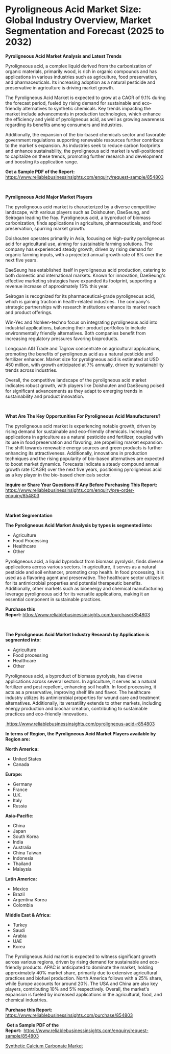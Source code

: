 <p><h1>Pyroligneous Acid Market Size: Global Industry Overview, Market Segmentation and Forecast (2025 to 2032)</h1></p><p><strong>Pyroligneous Acid Market Analysis and Latest Trends</strong></p>
<p><p>Pyroligneous acid, a complex liquid derived from the carbonization of organic materials, primarily wood, is rich in organic compounds and has applications in various industries such as agriculture, food preservation, and pharmaceuticals. Its increasing adoption as a natural pesticide and preservative in agriculture is driving market growth. </p><p>The Pyroligneous Acid Market is expected to grow at a CAGR of 9.1% during the forecast period, fueled by rising demand for sustainable and eco-friendly alternatives to synthetic chemicals. Key trends impacting the market include advancements in production technologies, which enhance the efficiency and yield of pyroligneous acid, as well as growing awareness regarding its benefits among consumers and industries. </p><p>Additionally, the expansion of the bio-based chemicals sector and favorable government regulations supporting renewable resources further contribute to the market's expansion. As industries seek to reduce carbon footprints and enhance sustainability, the pyroligneous acid market is well-positioned to capitalize on these trends, promoting further research and development and boosting its application range.</p></p>
<p><strong>Get a Sample PDF of the Report:&nbsp;</strong> <a href="https://www.reliablebusinessinsights.com/enquiry/request-sample/854803?utm_campaign=2318&utm_medium=2&utm_source=Github&utm_content=ia&utm_term=31032025&utm_id=pyroligneous-acid">https://www.reliablebusinessinsights.com/enquiry/request-sample/854803</a></p>
<p>&nbsp;</p>
<p><strong>Pyroligneous Acid Major Market Players</strong></p>
<p><p>The pyroligneous acid market is characterized by a diverse competitive landscape, with various players such as Doishouten, DaeSeung, and Seirogan leading the fray. Pyroligneous acid, a byproduct of biomass carbonization, finds applications in agriculture, pharmaceuticals, and food preservation, spurring market growth.</p><p>Doishouten operates primarily in Asia, focusing on high-purity pyroligneous acid for agricultural use, aiming for sustainable farming solutions. The company has experienced steady growth, driven by rising demand for organic farming inputs, with a projected annual growth rate of 8% over the next five years.</p><p>DaeSeung has established itself in pyroligneous acid production, catering to both domestic and international markets. Known for innovation, DaeSeung's effective marketing strategies have expanded its footprint, supporting a revenue increase of approximately 15% this year. </p><p>Seirogan is recognized for its pharmaceutical-grade pyroligneous acid, which is gaining traction in health-related industries. The company's strategic partnerships with research institutions enhance its market reach and product offerings.</p><p>Win-Yec and Nohken-techno focus on integrating pyroligneous acid into industrial applications, balancing their product portfolios to include environmentally friendly alternatives. Both companies benefit from increasing regulatory pressures favoring bioproducts.</p><p>Longquan A&I Trade and Tagrow concentrate on agricultural applications, promoting the benefits of pyroligneous acid as a natural pesticide and fertilizer enhancer. Market size for pyroligneous acid is estimated at USD 450 million, with growth anticipated at 7% annually, driven by sustainability trends across industries.</p><p>Overall, the competitive landscape of the pyroligneous acid market indicates robust growth, with players like Doishouten and DaeSeung poised for significant advancements as they adapt to emerging trends in sustainability and product innovation.</p></p>
<p>&nbsp;</p>
<p><strong>What Are The Key Opportunities For Pyroligneous Acid Manufacturers?</strong></p>
<p><p>The pyroligneous acid market is experiencing notable growth, driven by rising demand for sustainable and eco-friendly chemicals. Increasing applications in agriculture as a natural pesticide and fertilizer, coupled with its use in food preservation and flavoring, are propelling market expansion. The shift towards renewable energy sources and green products is further enhancing its attractiveness. Additionally, innovations in production techniques and the rising popularity of bio-based alternatives are expected to boost market dynamics. Forecasts indicate a steady compound annual growth rate (CAGR) over the next five years, positioning pyroligneous acid as a key player in the bio-based chemicals sector.</p></p>
<p><strong>Inquire or Share Your Questions If Any Before Purchasing This Report:</strong> <a href="https://www.reliablebusinessinsights.com/enquiry/pre-order-enquiry/854803?utm_campaign=2318&utm_medium=2&utm_source=Github&utm_content=ia&utm_term=31032025&utm_id=pyroligneous-acid">https://www.reliablebusinessinsights.com/enquiry/pre-order-enquiry/854803</a></p>
<p>&nbsp;</p>
<p><strong>Market Segmentation</strong></p>
<p><strong>The Pyroligneous Acid Market Analysis by types is segmented into:</strong></p>
<p><ul><li>Agriculture</li><li>Food Processing</li><li>Healthcare</li><li>Other</li></ul></p>
<p><p>Pyroligneous acid, a liquid byproduct from biomass pyrolysis, finds diverse applications across various sectors. In agriculture, it serves as a natural pesticide and soil enhancer, promoting crop health. In food processing, it is used as a flavoring agent and preservative. The healthcare sector utilizes it for its antimicrobial properties and potential therapeutic benefits. Additionally, other markets such as bioenergy and chemical manufacturing leverage pyroligneous acid for its versatile applications, making it an essential component in sustainable practices.</p></p>
<p><strong>Purchase this Report:&nbsp;</strong><a href="https://www.reliablebusinessinsights.com/purchase/854803?utm_campaign=2318&utm_medium=2&utm_source=Github&utm_content=ia&utm_term=31032025&utm_id=pyroligneous-acid">https://www.reliablebusinessinsights.com/purchase/854803</a></p>
<p>&nbsp;</p>
<p><strong>The Pyroligneous Acid Market Industry Research by Application is segmented into:</strong></p>
<p><ul><li>Agriculture</li><li>Food processing</li><li>Healthcare</li><li>Other</li></ul></p>
<p><p>Pyroligneous acid, a byproduct of biomass pyrolysis, has diverse applications across several sectors. In agriculture, it serves as a natural fertilizer and pest repellent, enhancing soil health. In food processing, it acts as a preservative, improving shelf life and flavor. The healthcare industry utilizes its antimicrobial properties for wound care and treatment alternatives. Additionally, its versatility extends to other markets, including energy production and biochar creation, contributing to sustainable practices and eco-friendly innovations.</p></p>
<p><a href="https://www.reliablebusinessinsights.com/pyroligneous-acid-r854803?utm_campaign=2318&utm_medium=2&utm_source=Github&utm_content=ia&utm_term=31032025&utm_id=pyroligneous-acid">&nbsp;https://www.reliablebusinessinsights.com/pyroligneous-acid-r854803</a></p>
<p><strong>In terms of Region, the Pyroligneous Acid Market Players available by Region are:</strong></p>
<p>
    <p> <strong> North America: </strong>
        <ul>
            <li>United States</li>
            <li>Canada</li>
        </ul>
        </p> 
    <p> <strong> Europe: </strong>
        <ul>
            <li>Germany</li>
            <li>France</li>
            <li>U.K.</li>
            <li>Italy</li>
            <li>Russia</li>
        </ul>
        </p> 
    <p> <strong> Asia-Pacific: </strong>
        <ul>
            <li>China</li>
            <li>Japan</li>
            <li>South Korea</li>
            <li>India</li>
            <li>Australia</li>
            <li>China Taiwan</li>
            <li>Indonesia</li>
            <li>Thailand</li>
            <li>Malaysia</li>
        </ul>
        </p> 
    <p> <strong> Latin America: </strong>
        <ul>
            <li>Mexico</li>
            <li>Brazil</li>
            <li>Argentina Korea</li>
            <li>Colombia</li>
        </ul>
        </p> 
    <p> <strong> Middle East & Africa: </strong>
        <ul>
            <li>Turkey</li>
            <li>Saudi</li>
            <li>Arabia</li>
            <li>UAE</li>
            <li>Korea</li>
        </ul>
    </p>
    </p>
<p><p>The Pyroligneous Acid market is expected to witness significant growth across various regions, driven by rising demand for sustainable and eco-friendly products. APAC is anticipated to dominate the market, holding approximately 40% market share, primarily due to extensive agricultural practices and biofuel production. North America follows with a 25% share, while Europe accounts for around 20%. The USA and China are also key players, contributing 10% and 5% respectively. Overall, the market's expansion is fueled by increased applications in the agricultural, food, and chemical industries.</p></p>
<p><strong>Purchase this Report: </strong><a href="https://www.reliablebusinessinsights.com/purchase/854803?utm_campaign=2318&utm_medium=2&utm_source=Github&utm_content=ia&utm_term=31032025&utm_id=pyroligneous-acid">https://www.reliablebusinessinsights.com/purchase/854803</a></p>
<p>&nbsp;<strong>Get a Sample PDF of the Report:&nbsp;&nbsp;</strong><a href="https://www.reliablebusinessinsights.com/enquiry/request-sample/854803?utm_campaign=2318&utm_medium=2&utm_source=Github&utm_content=ia&utm_term=31032025&utm_id=pyroligneous-acid">https://www.reliablebusinessinsights.com/enquiry/request-sample/854803</a></p>
<p><strong></strong></p>
<p><p><a href="https://github.com/waldarolka1j/Market-Research-Report-List-1/blob/main/synthetic-calcium-carbonate-market.md?utm_campaign=2318&utm_medium=2&utm_source=Github&utm_content=ia&utm_term=31032025&utm_id=pyroligneous-acid">Synthetic Calcium Carbonate Market</a></p></p>